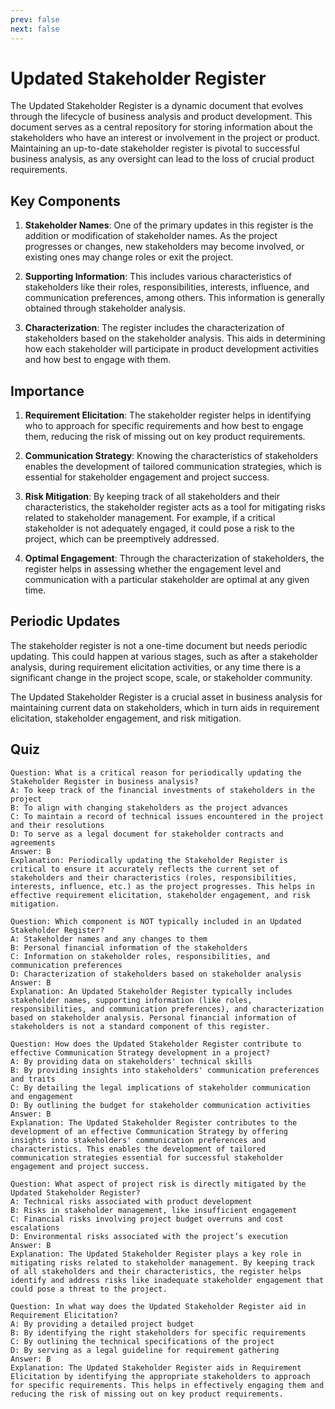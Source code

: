 ```yaml
---
prev: false
next: false
---
```


# Updated Stakeholder Register

The Updated Stakeholder Register is a dynamic document that evolves through the lifecycle of business analysis and product development. This document serves as a central repository for storing information about the stakeholders who have an interest or involvement in the project or product. Maintaining an up-to-date stakeholder register is pivotal to successful business analysis, as any oversight can lead to the loss of crucial product requirements.

## Key Components

1. **Stakeholder Names**: One of the primary updates in this register is the addition or modification of stakeholder names. As the project progresses or changes, new stakeholders may become involved, or existing ones may change roles or exit the project.

2. **Supporting Information**: This includes various characteristics of stakeholders like their roles, responsibilities, interests, influence, and communication preferences, among others. This information is generally obtained through stakeholder analysis.

3. **Characterization**: The register includes the characterization of stakeholders based on the stakeholder analysis. This aids in determining how each stakeholder will participate in product development activities and how best to engage with them.

## Importance

1. **Requirement Elicitation**: The stakeholder register helps in identifying who to approach for specific requirements and how best to engage them, reducing the risk of missing out on key product requirements.

2. **Communication Strategy**: Knowing the characteristics of stakeholders enables the development of tailored communication strategies, which is essential for stakeholder engagement and project success.

3. **Risk Mitigation**: By keeping track of all stakeholders and their characteristics, the stakeholder register acts as a tool for mitigating risks related to stakeholder management. For example, if a critical stakeholder is not adequately engaged, it could pose a risk to the project, which can be preemptively addressed.

4. **Optimal Engagement**: Through the characterization of stakeholders, the register helps in assessing whether the engagement level and communication with a particular stakeholder are optimal at any given time.

## Periodic Updates

The stakeholder register is not a one-time document but needs periodic updating. This could happen at various stages, such as after a stakeholder analysis, during requirement elicitation activities, or any time there is a significant change in the project scope, scale, or stakeholder community.

The Updated Stakeholder Register is a crucial asset in business analysis for maintaining current data on stakeholders, which in turn aids in requirement elicitation, stakeholder engagement, and risk mitigation.

## Quiz

```quiz
Question: What is a critical reason for periodically updating the Stakeholder Register in business analysis?
A: To keep track of the financial investments of stakeholders in the project
B: To align with changing stakeholders as the project advances
C: To maintain a record of technical issues encountered in the project and their resolutions
D: To serve as a legal document for stakeholder contracts and agreements
Answer: B
Explanation: Periodically updating the Stakeholder Register is critical to ensure it accurately reflects the current set of stakeholders and their characteristics (roles, responsibilities, interests, influence, etc.) as the project progresses. This helps in effective requirement elicitation, stakeholder engagement, and risk mitigation.

Question: Which component is NOT typically included in an Updated Stakeholder Register?
A: Stakeholder names and any changes to them
B: Personal financial information of the stakeholders
C: Information on stakeholder roles, responsibilities, and communication preferences
D: Characterization of stakeholders based on stakeholder analysis
Answer: B
Explanation: An Updated Stakeholder Register typically includes stakeholder names, supporting information (like roles, responsibilities, and communication preferences), and characterization based on stakeholder analysis. Personal financial information of stakeholders is not a standard component of this register.

Question: How does the Updated Stakeholder Register contribute to effective Communication Strategy development in a project?
A: By providing data on stakeholders' technical skills
B: By providing insights into stakeholders' communication preferences and traits
C: By detailing the legal implications of stakeholder communication and engagement
D: By outlining the budget for stakeholder communication activities
Answer: B
Explanation: The Updated Stakeholder Register contributes to the development of an effective Communication Strategy by offering insights into stakeholders' communication preferences and characteristics. This enables the development of tailored communication strategies essential for successful stakeholder engagement and project success.

Question: What aspect of project risk is directly mitigated by the Updated Stakeholder Register?
A: Technical risks associated with product development
B: Risks in stakeholder management, like insufficient engagement
C: Financial risks involving project budget overruns and cost escalations
D: Environmental risks associated with the project’s execution
Answer: B
Explanation: The Updated Stakeholder Register plays a key role in mitigating risks related to stakeholder management. By keeping track of all stakeholders and their characteristics, the register helps identify and address risks like inadequate stakeholder engagement that could pose a threat to the project.

Question: In what way does the Updated Stakeholder Register aid in Requirement Elicitation?
A: By providing a detailed project budget
B: By identifying the right stakeholders for specific requirements
C: By outlining the technical specifications of the project
D: By serving as a legal guideline for requirement gathering
Answer: B
Explanation: The Updated Stakeholder Register aids in Requirement Elicitation by identifying the appropriate stakeholders to approach for specific requirements. This helps in effectively engaging them and reducing the risk of missing out on key product requirements.
```
